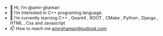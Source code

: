 - 👋 Hi, I’m @amir-ghamari
- 👀 I’m interested in C++ programing language. 
- 🌱 I’m currently learning C++ , Geant4 , ROOT , CMake , Python , Django , HTML , Css and Javascript 
- 📫 How to reach me amirghamari@outlook.com
